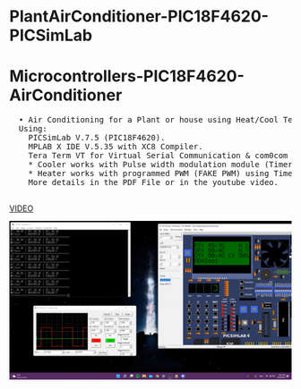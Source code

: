 # PlantAirConditioner-PIC18F4620-PICSimLab
# Microcontrollers-PIC18F4620-AirConditioner

<pre>
  • Air Conditioning for a Plant or house using Heat/Cool Temperature Proportional Control.
  Using:
    PICSimLab V.7.5 (PIC18F4620).
    MPLAB X IDE V.5.35 with XC8 Compiler.
    Tera Term VT for Virtual Serial Communication & com0com for setting UP the virtual Connection.
    * Cooler works with Pulse width modulation module (Timer 2).
    * Heater works with programmed PWM (FAKE PWM) using Timer 3 with 400ms period in total.
    More details in the PDF File or in the youtube video.

</pre>
[VIDEO](https://youtu.be/2XWClmMTy2I)

![](PIC.png)


